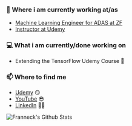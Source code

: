 <!--
**franneck94/franneck94** is a ✨ _special_ ✨ repository because its `README.md` (this file) appears on your GitHub profile.

Here are some ideas to get you started:

- 🔭 I’m currently working on ...
- 🌱 I’m currently learning ...
- 👯 I’m looking to collaborate on ...
- 🤔 I’m looking for help with ...
- 💬 Ask me about ...
- 📫 How to reach me: ...
- 😄 Pronouns: ...
- ⚡ Fun fact: ...
-->

### 💼 Where i am currently working at/as
- [Machine Learning Engineer for ADAS at ZF](https://www.zf.com/mobile/en/homepage/homepage.html)
- [Instructor at Udemy](https://www.udemy.com/user/jan-schaffranek/)

### 💻 What i am currently/done working on
-  Extending the TensorFlow Udemy Course 🚀

### 📫 Where to find me
- [Udemy](https://www.udemy.com/user/jan-schaffranek/) 😏
- [YouTube](https://www.youtube.com/channel/UCVB-cOn8vtlU4RUbcua1ycQ) 😎
- [LinkedIn](https://www.linkedin.com/in/jan-schaffranek/) 👨💼

![Franneck's Github Stats](https://github-readme-stats.vercel.app/api?username=franneck94&show_icons=true)
